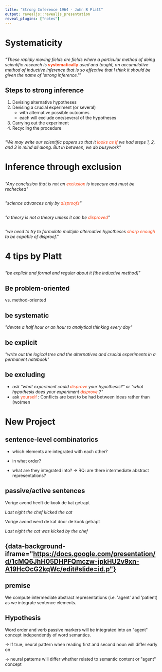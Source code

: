 ```yaml
---
title: "Strong Inference 1964 - John R Platt"
output: revealjs::revealjs_presentation
reveal_plugins: ["notes"]
---
```


# Systematicity

##

*"These rapidly moving fields are fields where a particular method of doing scientific research is* <span style="color:rgba(251, 69, 23)">**systematically**</span> *used and taught, an accumulative method of inductive inference that is so effective that I think it should be given the name of 'strong inference.'"*

## Steps to strong inference

1. Devising alternative hypotheses
2. Devising a crucial experiment (or several)
    * with alternative possible outcomes
    * each will exclude one/several of the hypotheses
3. Carrying out the experiment
4. Recycling the procedure

##

*"We may write our scientific papers so that it <span style="color:rgba(251, 69, 23)">looks as if</span> we had steps 1, 2, and 3 in mind all along. But in between, we do busywork"*


# Inference through exclusion


##

*"Any conclusion that is not an <span style="color:rgba(251, 69, 23)">exclusion</span> is insecure and must be rechecked"*

##

*"science advances only by <span style="color:rgba(251, 69, 23)">disproofs</span>"*

##

*"a theory is not a theory unless it can be <span style="color:rgba(251, 69, 23)">disproved</span>"*

##

*"we need to try to formulate multiple alternative hypotheses <span style="color:rgba(251, 69, 23)">sharp enough</span> to be capable of disproof."*


# 4 tips by Platt

##

*"be explicit and formal and regular about it [the inductive method]"*

## Be problem-oriented

vs. method-oriented

## be systematic

*"devote a half hour or an hour to analytical thinking every day"*

## be explicit

*"write out the logical tree and the alternatives and crucial experiments in a permanent notebook"*

## be excluding

* *ask "what experiment could <span style="color:rgba(251, 69, 23)">disprove</span> your hypothesis?" or "what hypothesis does your experiment <span style="color:rgba(251, 69, 23)">disprove</span> ?"*
* ask <span style="color:rgba(251, 69, 23)">yourself</span> : Conflicts are best to be had between ideas rather than (wo)men

# New Project

## sentence-level combinatorics

* which elements are integrated with each other?

* in what order?

* what are they integrated into? -> RQ: are there intermediate abstract representations?

## passive/active sentences

Vorige avond heeft de kook de kat getrapt

*Last night the chef kicked the cat*

Vorige avond werd de kat door de kook getrapt

*Last night the cat was kicked by the chef*

## {data-background-iframe="https://docs.google.com/presentation/d/1cMQ6JhH05DHPFQmczw-jpkHU2v9xn-A19HcOcG2kqWc/edit#slide=id.p"}

## premise

We compute intermediate abstract representations (i.e. 'agent' and 'patient) as we integrate sentence elements.

## Hypothesis

Word order and verb passive markers will be integrated into an "agent" concept independently of word semantics.

-> If true, neural pattern when reading first and second noun will differ early on

-> neural patterns will differ whether related to semantic content or "agent" concept
